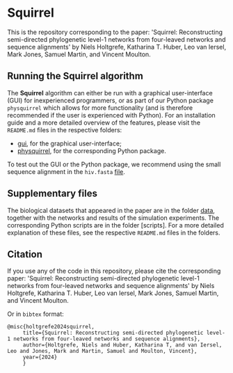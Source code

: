 # Squirrel
This is the repository corresponding to the paper: 'Squirrel: Reconstructing semi-directed phylogenetic level-1 networks from four-leaved networks and sequence alignments' by Niels Holtgrefe, Katharina T. Huber, Leo van Iersel, Mark Jones, Samuel Martin, and Vincent Moulton.

## Running the Squirrel algorithm
The **Squirrel** algorithm can either be run with a graphical user-interface (GUI) for inexperienced programmers, or as part of our Python package `physquirrel` which allows for more functionality (and is therefore recommended if the user is experienced with Python). For an installation guide and a more detailed overview of the features, please visit the `README.md` files in the respective folders:
- [gui](https://github.com/nholtgrefe/squirrel/tree/main/gui), for the graphical user-interface;
- [physquirrel](https://github.com/nholtgrefe/squirrel/tree/main/physquirrel), for the corresponding Python package.

To test out the GUI or the Python package, we recommend using the small sequence alignment in the `hiv.fasta` [file](https://github.com/nholtgrefe/squirrel/blob/main/data/hiv/hiv.fasta).

## Supplementary files
The biological datasets that appeared in the paper are in the folder [data](https://github.com/nholtgrefe/squirrel/tree/main/data), together with the networks and results of the simulation experiments. The corresponding Python scripts are in the folder [scripts]. For a more detailed explanation of these files, see the respective `README.md` files in the folders.

## Citation
If you use any of the code in this repository, please cite the corresponding paper: 'Squirrel: Reconstructing semi-directed phylogenetic level-1 networks from four-leaved networks and sequence alignments' by Niels Holtgrefe, Katharina T. Huber, Leo van Iersel, Mark Jones, Samuel Martin, and Vincent Moulton.

Or in `bibtex` format:
```
@misc{holtgrefe2024squirrel,
	 title={Squirrel: Reconstructing semi-directed phylogenetic level-1 networks from four-leaved networks and sequence alignments}, 
	 author={Holtgrefe, Niels and Huber, Katharina T, and van Iersel, Leo and Jones, Mark and Martin, Samuel and Moulton, Vincent},
	 year={2024}
	 }
```
